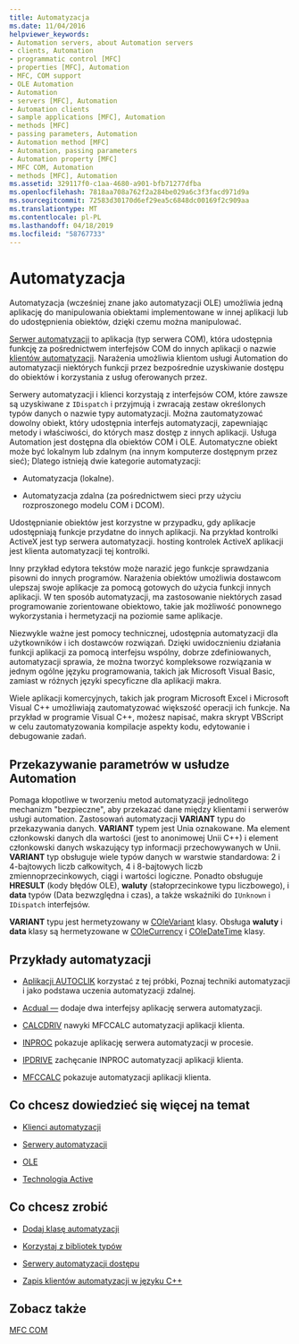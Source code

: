 ```yaml
---
title: Automatyzacja
ms.date: 11/04/2016
helpviewer_keywords:
- Automation servers, about Automation servers
- clients, Automation
- programmatic control [MFC]
- properties [MFC], Automation
- MFC, COM support
- OLE Automation
- Automation
- servers [MFC], Automation
- Automation clients
- sample applications [MFC], Automation
- methods [MFC]
- passing parameters, Automation
- Automation method [MFC]
- Automation, passing parameters
- Automation property [MFC]
- MFC COM, Automation
- methods [MFC], Automation
ms.assetid: 329117f0-c1aa-4680-a901-bfb71277dfba
ms.openlocfilehash: 7818aa708a762f2a284be029a6c3f3facd971d9a
ms.sourcegitcommit: 72583d30170d6ef29ea5c6848dc00169f2c909aa
ms.translationtype: MT
ms.contentlocale: pl-PL
ms.lasthandoff: 04/18/2019
ms.locfileid: "58767733"
---
```

# <a name="automation"></a>Automatyzacja

Automatyzacja (wcześniej znane jako automatyzacji OLE) umożliwia jedną aplikację do manipulowania obiektami implementowane w innej aplikacji lub do udostępnienia obiektów, dzięki czemu można manipulować.

[Serwer automatyzacji](../mfc/automation-servers.md) to aplikacja (typ serwera COM), która udostępnia funkcję za pośrednictwem interfejsów COM do innych aplikacji o nazwie [klientów automatyzacji](../mfc/automation-clients.md). Narażenia umożliwia klientom usługi Automation do automatyzacji niektórych funkcji przez bezpośrednie uzyskiwanie dostępu do obiektów i korzystania z usług oferowanych przez.

Serwery automatyzacji i klienci korzystają z interfejsów COM, które zawsze są uzyskiwane z `IDispatch` i przyjmują i zwracają zestaw określonych typów danych o nazwie typy automatyzacji. Można zautomatyzować dowolny obiekt, który udostępnia interfejs automatyzacji, zapewniając metody i właściwości, do których masz dostęp z innych aplikacji. Usługa Automation jest dostępna dla obiektów COM i OLE. Automatyczne obiekt może być lokalnym lub zdalnym (na innym komputerze dostępnym przez sieć); Dlatego istnieją dwie kategorie automatyzacji:

- Automatyzacja (lokalne).

- Automatyzacja zdalna (za pośrednictwem sieci przy użyciu rozproszonego modelu COM i DCOM).

Udostępnianie obiektów jest korzystne w przypadku, gdy aplikacje udostępniają funkcje przydatne do innych aplikacji. Na przykład kontrolki ActiveX jest typ serwera automatyzacji. hosting kontrolek ActiveX aplikacji jest klienta automatyzacji tej kontrolki.

Inny przykład edytora tekstów może narazić jego funkcje sprawdzania pisowni do innych programów. Narażenia obiektów umożliwia dostawcom ulepszaj swoje aplikacje za pomocą gotowych do użycia funkcji innych aplikacji. W ten sposób automatyzacji, ma zastosowanie niektórych zasad programowanie zorientowane obiektowo, takie jak możliwość ponownego wykorzystania i hermetyzacji na poziomie same aplikacje.

Niezwykle ważne jest pomocy technicznej, udostępnia automatyzacji dla użytkowników i ich dostawców rozwiązań. Dzięki uwidocznieniu działania funkcji aplikacji za pomocą interfejsu wspólny, dobrze zdefiniowanych, automatyzacji sprawia, że można tworzyć kompleksowe rozwiązania w jednym ogólne języku programowania, takich jak Microsoft Visual Basic, zamiast w różnych języki specyficzne dla aplikacji makra.

Wiele aplikacji komercyjnych, takich jak program Microsoft Excel i Microsoft Visual C++ umożliwiają zautomatyzować większość operacji ich funkcje. Na przykład w programie Visual C++, możesz napisać, makra skrypt VBScript w celu zautomatyzowania kompilacje aspekty kodu, edytowanie i debugowanie zadań.

##  <a name="_core_passing_parameters_in_automation"></a> Przekazywanie parametrów w usłudze Automation

Pomaga kłopotliwe w tworzeniu metod automatyzacji jednolitego mechanizm "bezpieczne", aby przekazać dane między klientami i serwerów usługi automation. Zastosowań automatyzacji **VARIANT** typu do przekazywania danych. **VARIANT** typem jest Unia oznakowane. Ma element członkowski danych dla wartości (jest to anonimowej Unii C++) i element członkowski danych wskazujący typ informacji przechowywanych w Unii. **VARIANT** typ obsługuje wiele typów danych w warstwie standardowa: 2 i 4-bajtowych liczb całkowitych, 4 i 8-bajtowych liczb zmiennoprzecinkowych, ciągi i wartości logiczne. Ponadto obsługuje **HRESULT** (kody błędów OLE), **waluty** (stałoprzecinkowe typu liczbowego), i **data** typów (Data bezwzględna i czas), a także wskaźniki do `IUnknown` i `IDispatch` interfejsów.

**VARIANT** typu jest hermetyzowany w [COleVariant](../mfc/reference/colevariant-class.md) klasy. Obsługa **waluty** i **data** klasy są hermetyzowane w [COleCurrency](../mfc/reference/colecurrency-class.md) i [COleDateTime](../atl-mfc-shared/reference/coledatetime-class.md) klasy.

## <a name="automation-samples"></a>Przykłady automatyzacji

- [Aplikacji AUTOCLIK](../overview/visual-cpp-samples.md) korzystać z tej próbki, Poznaj techniki automatyzacji i jako podstawa uczenia automatyzacji zdalnej.

- [Acdual —](../overview/visual-cpp-samples.md) dodaje dwa interfejsy aplikację serwera automatyzacji.

- [CALCDRIV](../overview/visual-cpp-samples.md) nawyki MFCCALC automatyzacji aplikacji klienta.

- [INPROC](../overview/visual-cpp-samples.md) pokazuje aplikację serwera automatyzacji w procesie.

- [IPDRIVE](../overview/visual-cpp-samples.md) zachęcanie INPROC automatyzacji aplikacji klienta.

- [MFCCALC](../overview/visual-cpp-samples.md) pokazuje automatyzacji aplikacji klienta.

## <a name="what-do-you-want-to-know-more-about"></a>Co chcesz dowiedzieć się więcej na temat

- [Klienci automatyzacji](../mfc/automation-clients.md)

- [Serwery automatyzacji](../mfc/automation-servers.md)

- [OLE](../mfc/ole-in-mfc.md)

- [Technologia Active](../mfc/mfc-com.md)

## <a name="what-do-you-want-to-do"></a>Co chcesz zrobić

- [Dodaj klasę automatyzacji](../mfc/automation-servers.md)

- [Korzystaj z bibliotek typów](../mfc/automation-clients-using-type-libraries.md)

- [Serwery automatyzacji dostępu](../mfc/automation-servers.md)

- [Zapis klientów automatyzacji w języku C++](../mfc/automation-clients.md)

## <a name="see-also"></a>Zobacz także

[MFC COM](../mfc/mfc-com.md)
